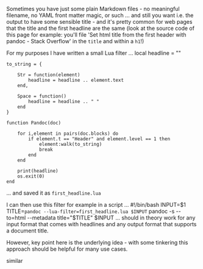

Sometimes you have just some plain Markdown files - no meaningful filename, no YAML front matter magic, or such ... and still you want i.e. the output to have some sensible title - and it's pretty common for web pages that the title and the first headline are the same (look at the source code of this page for example: you'll file 'Set html title from the first header with pandoc - Stack Overflow' in the `title` and within a `h1`!)

For my purposes I have written a small Lua filter ...
    local headline = ""

    to_string = {

        Str = function(element)
            headline = headline .. element.text
        end,

        Space = function()
            headline = headline .. " "
        end
    }

    function Pandoc(doc)

        for i,element in pairs(doc.blocks) do
            if element.t == "Header" and element.level == 1 then
                element:walk(to_string)
                break
            end
        end

        print(headline)
        os.exit(0)
    end
... and saved it as `first_headline.lua`

I can then use this filter for example in a script ...
    #!/bin/bash
    INPUT=$1
    TITLE=`pandoc --lua-filter=first_headline.lua $INPUT`
    pandoc -s --to=html --metadata title="$TITLE" $INPUT
... should in theory work for any input format that comes with headlines and any output format that supports a document title.

However, key point here is the underlying idea - with some tinkering this approach should be helpful for many use cases.


similar


